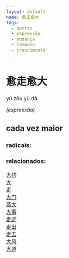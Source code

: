```yaml
--- 
layout: default
name: 愈走愈大 
tags: 
  - outras
  - expressão
  - mudança
  - tamanho
  - crescimento
--- 
```

# 愈走愈大 
yù zǒu yù dà  
 
*(expressão)*  
## cada vez maior 
### radicais: 
### relacionados: 
[大约](/zhengshidu/hsk3/大约)  
[大](/zhengshidu/hsk1/大)  
[走](/zhengshidu/hsk1/走)  
[大门](/zhengshidu/hsk2/大门)  
[高大](/zhengshidu/hsk5/高大)  
[大事](/zhengshidu/hsk5/大事)  
[走近](/zhengshidu/hsk7-9/走近)  
[走出](/zhengshidu/outras/走出)  
[走去](/zhengshidu/outras/走去)  
[大风](/zhengshidu/outras/大风)  
[大道](/zhengshidu/hsk6/大道)  
